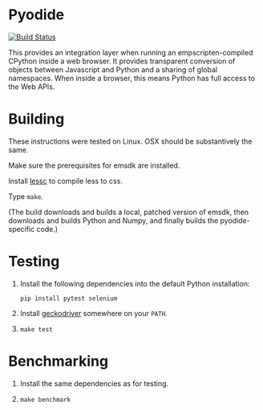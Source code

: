 # Pyodide

[![Build Status](https://circleci.com/gh/iodide-project/pyodide.png)](https://circleci.com/gh/iodide-project/pyodide)

This provides an integration layer when running an empscripten-compiled CPython
inside a web browser. It provides transparent conversion of objects between
Javascript and Python and a sharing of global namespaces. When inside a browser,
this means Python has full access to the Web APIs.

# Building

These instructions were tested on Linux. OSX should be substantively the same.

Make sure the prerequisites for emsdk are installed.

Install [lessc](https://lesscss.org/) to compile less to css.

Type `make`.

(The build downloads and builds a local, patched version of emsdk, then
downloads and builds Python and Numpy, and finally builds the pyodide-specific
code.)

# Testing

1. Install the following dependencies into the default Python installation:

   `pip install pytest selenium`

2. Install [geckodriver](https://github.com/mozilla/geckodriver/releases) somewhere
   on your `PATH`.

3. `make test`

# Benchmarking

1. Install the same dependencies as for testing.

2. `make benchmark`
